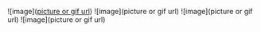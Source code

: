 ![image]([picture or gif url](https://github.com/yamama0120/yamama0120.github.io/blob/main/2222.PNG))
![image](picture or gif url)
![image](picture or gif url)
![image](picture or gif url)
